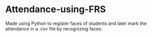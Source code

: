 # Attendance-using-FRS
Made using Python to register faces of students and later mark the attendance in a .csv file by recognizing faces.
